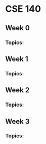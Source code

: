 # CSE 140

## Week 0

### Topics:

## Week 1

### Topics:

## Week 2

### Topics:

## Week 3

### Topics: